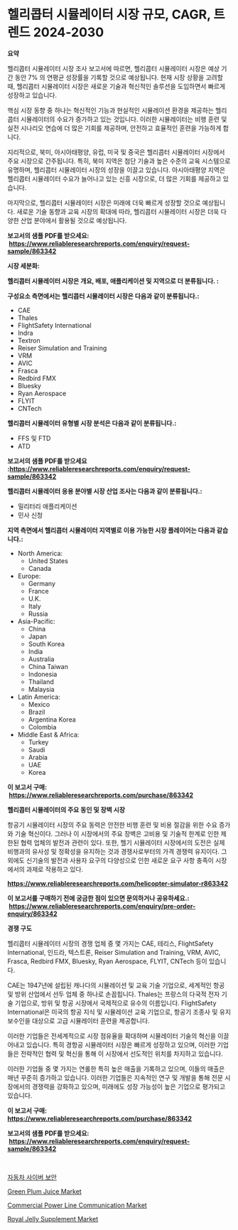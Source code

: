 <p><h1>헬리콥터 시뮬레이터 시장 규모, CAGR, 트렌드 2024-2030</h1></p><p><strong>요약</strong></p>
<p><p>헬리콥터 시뮬레이터 시장 조사 보고서에 따르면, 헬리콥터 시뮬레이터 시장은 예상 기간 동안 7% 의 연평균 성장률을 기록할 것으로 예상됩니다. 현재 시장 상황을 고려할 때, 헬리콥터 시뮬레이터 시장은 새로운 기술과 혁신적인 솔루션을 도입하면서 빠르게 성장하고 있습니다.</p><p>핵심 시장 동향 중 하나는 혁신적인 기능과 현실적인 시뮬레이션 환경을 제공하는 헬리콥터 시뮬레이터의 수요가 증가하고 있는 것입니다. 이러한 시뮬레이터는 비행 훈련 및 실전 시나리오 연습에 더 많은 기회를 제공하며, 안전하고 효율적인 훈련을 가능하게 합니다.</p><p>지리적으로, 북미, 아시아태평양, 유럽, 미국 및 중국은 헬리콥터 시뮬레이터 시장에서 주요 시장으로 간주됩니다. 특히, 북미 지역은 첨단 기술과 높은 수준의 교육 시스템으로 유명하며, 헬리콥터 시뮬레이터 시장의 성장을 이끌고 있습니다. 아시아태평양 지역은 헬리콥터 시뮬레이터 수요가 늘어나고 있는 신흥 시장으로, 더 많은 기회를 제공하고 있습니다.</p><p>마지막으로, 헬리콥터 시뮬레이터 시장은 미래에 더욱 빠르게 성장할 것으로 예상됩니다. 새로운 기술 동향과 교육 시장의 확대에 따라, 헬리콥터 시뮬레이터 시장은 더욱 다양한 산업 분야에서 활용될 것으로 예상됩니다.</p></p>
<p><strong>보고서의 샘플 PDF를 받으세요: &nbsp;<a href="https://www.reliableresearchreports.com/enquiry/request-sample/863342">https://www.reliableresearchreports.com/enquiry/request-sample/863342</a></strong></p>
<p><strong>시장 세분화:</strong></p>
<p><strong> 헬리콥터 시뮬레이터 시장은 개요, 배포, 애플리케이션 및 지역으로 더 분류됩니다. :</strong></p>
<p><strong>구성요소 측면에서는 헬리콥터 시뮬레이터 시장은 다음과 같이 분류됩니다.:</strong></p>
<p><ul><li>CAE</li><li>Thales</li><li>FlightSafety International</li><li>Indra</li><li>Textron</li><li>Reiser Simulation and Training</li><li>VRM</li><li>AVIC</li><li>Frasca</li><li>Redbird FMX</li><li>Bluesky</li><li>Ryan Aerospace</li><li>FLYIT</li><li>CNTech</li></ul></p>
<p><strong> 헬리콥터 시뮬레이터 유형별 시장 분석은 다음과 같이 분류됩니다.:</strong></p>
<p><ul><li>FFS 및 FTD</li><li>ATD</li></ul></p>
<p><strong>보고서의 샘플 PDF를 받으세요 :<a href="https://www.reliableresearchreports.com/enquiry/request-sample/863342">https://www.reliableresearchreports.com/enquiry/request-sample/863342</a></strong></p>
<p><strong> 헬리콥터 시뮬레이터 응용 분야별 시장 산업 조사는 다음과 같이 분류됩니다.:</strong></p>
<p><ul><li>밀리터리 애플리케이션</li><li>민사 신청</li></ul></p>
<p><strong>지역 측면에서 헬리콥터 시뮬레이터 지역별로 이용 가능한 시장 플레이어는 다음과 같습니다.:</strong></p>
<p><ul>
    <li>
        North America:
        <ul>
            <li>United States</li>
            <li>Canada</li>
        </ul>
    </li>
    <li>
        Europe:
        <ul>
            <li>Germany</li>
            <li>France</li>
            <li>U.K.</li>
            <li>Italy</li>
            <li>Russia</li>
        </ul>
    </li>
    <li>
        Asia-Pacific:
        <ul>
            <li>China</li>
            <li>Japan</li>
            <li>South Korea</li>
            <li>India</li>
            <li>Australia</li>
            <li>China Taiwan</li>
            <li>Indonesia</li>
            <li>Thailand</li>
            <li>Malaysia</li>
        </ul>
    </li>
    <li>
        Latin America:
        <ul>
            <li>Mexico</li>
            <li>Brazil</li>
            <li>Argentina Korea</li>
            <li>Colombia</li>
        </ul>
    </li>
    <li>
        Middle East & Africa:
        <ul>
            <li>Turkey</li>
            <li>Saudi</li>
            <li>Arabia</li>
            <li>UAE</li>
            <li>Korea</li>
        </ul>
    </li>
    </ul></p>
<p><strong>이 보고서 구매: &nbsp;<a href="https://www.reliableresearchreports.com/purchase/863342">https://www.reliableresearchreports.com/purchase/863342</a></strong></p>
<p><strong>헬리콥터 시뮬레이터의 주요 동인 및 장벽 시장</strong></p>
<p><p>항공기 시뮬레이터 시장의 주요 동력은 안전한 비행 훈련 및 비용 절감을 위한 수요 증가와 기술 혁신이다. 그러나 이 시장에서의 주요 장벽은 고비용 및 기술적 한계로 인한 제한된 협력 업체의 발전과 관련이 있다. 또한, 헬기 시뮬레이터 시장에서의 도전은 실제 비행과의 유사성 및 정확성을 유지하는 것과 경쟁사로부터의 가격 경쟁력 유지이다. 그 외에도 신기술의 발전과 사용자 요구의 다양성으로 인한 새로운 요구 사항 충족이 시장에서의 과제로 작용하고 있다.</p></p>
<p><strong><a href="https://www.reliableresearchreports.com/helicopter-simulator-r863342">https://www.reliableresearchreports.com/helicopter-simulator-r863342</a></strong></p>
<p><strong>이 보고서를 구매하기 전에 궁금한 점이 있으면 문의하거나 공유하세요.: &nbsp;<a href="https://www.reliableresearchreports.com/enquiry/pre-order-enquiry/863342">https://www.reliableresearchreports.com/enquiry/pre-order-enquiry/863342</a></strong></p>
<p><strong>경쟁 구도</strong></p>
<p><p>헬리콥터 시뮬레이터 시장의 경쟁 업체 중 몇 가지는 CAE, 테리스, FlightSafety International, 인드라, 텍스트론, Reiser Simulation and Training, VRM, AVIC, Frasca, Redbird FMX, Bluesky, Ryan Aerospace, FLYIT, CNTech 등이 있습니다. </p><p>CAE는 1947년에 설립된 캐나다의 시뮬레이션 및 교육 기술 기업으로, 세계적인 항공 및 방위 산업에서 선두 업체 중 하나로 손꼽힙니다. Thales는 프랑스의 다국적 전자 기술 기업으로, 방위 및 항공 시장에서 국제적으로 유수의 이름입니다. FlightSafety International은 미국의 항공 지식 및 시뮬레이션 교육 기업으로, 항공기 조종사 및 유지 보수인을 대상으로 고급 시뮬레이터 훈련을 제공합니다.</p><p>이러한 기업들은 전세계적으로 시장 점유율을 확대하며 시뮬레이터 기술의 혁신을 이끌어내고 있습니다. 특히 경항공 시뮬레이터 시장은 빠르게 성장하고 있으며, 이러한 기업들은 전략적인 협력 및 혁신을 통해 이 시장에서 선도적인 위치를 차지하고 있습니다.</p><p>이러한 기업들 중 몇 가지는 연롤한 특히 높은 매출을 기록하고 있으며, 이들의 매출은 매년 꾸준히 증가하고 있습니다. 이러한 기업들은 지속적인 연구 및 개발을 통해 전문 시장에서의 경쟁력을 강화하고 있으며, 미래에도 성장 가능성이 높은 기업으로 평가되고 있습니다.</p></p>
<p><strong>이 보고서 구매: &nbsp; <a href="https://www.reliableresearchreports.com/purchase/863342">https://www.reliableresearchreports.com/purchase/863342</a></strong></p>
<p><strong>보고서의 샘플 PDF를 받으세요: &nbsp;<a href="https://www.reliableresearchreports.com/enquiry/request-sample/863342">https://www.reliableresearchreports.com/enquiry/request-sample/863342</a></strong><strong></strong></p>
<p>&nbsp;</p>
<p><p><a href="https://github.com/fernandotryO5lson96765/Market-Research-Report-List-1/blob/main/416474317394.md">자동차 사이버 보안</a></p><p><a href="https://github.com/marloy8/Market-Research-Report-List-3/blob/main/green-plum-juice-market.md">Green Plum Juice Market</a></p><p><a href="https://issuu.com/reportprime-2/docs/commercial-power-line-communication-market-size-20">Commercial Power Line Communication Market</a></p><p><a href="https://github.com/WillieWoodard/Market-Research-Report-List-4/blob/main/royal-jelly-supplement-market.md">Royal Jelly Supplement Market</a></p></p>